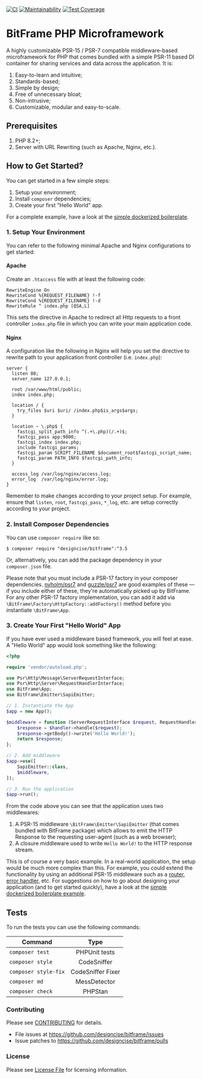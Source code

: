[![CI](https://github.com/designcise/bitframe/actions/workflows/ci.yml/badge.svg)](https://github.com/designcise/bitframe/actions/workflows/ci.yml)
[![Maintainability](https://api.codeclimate.com/v1/badges/b326e89aefecd26e60b8/maintainability)](https://codeclimate.com/github/designcise/bitframe/maintainability)
[![Test Coverage](https://api.codeclimate.com/v1/badges/b326e89aefecd26e60b8/test_coverage)](https://codeclimate.com/github/designcise/bitframe/test_coverage)

# BitFrame PHP Microframework

A highly customizable PSR-15 / PSR-7 compatible middleware-based microframework for PHP that comes bundled with a simple PSR-11 based DI container for sharing services and data across the application. It is:

1. Easy-to-learn and intuitive;
2. Standards-based;
4. Simple by design;
5. Free of unnecessary bloat;
6. Non-intrusive;
7. Customizable, modular and easy-to-scale.

## Prerequisites

1. PHP 8.2+;
2. Server with URL Rewriting (such as Apache, Nginx, etc.).

## How to Get Started?

You can get started in a few simple steps:

1. Setup your environment;
2. Install `composer` dependencies;
3. Create your first "Hello World" app.

For a complete example, have a look at the [simple dockerized boilerplate](https://github.com/designcise/bitframe-boilerplate).

### 1. Setup Your Environment

You can refer to the following minimal Apache and Nginx configurations to get started:

#### Apache

Create an `.htaccess` file with at least the following code:

```apacheconfig
RewriteEngine On
RewriteCond %{REQUEST_FILENAME} !-f
RewriteCond %{REQUEST_FILENAME} !-d
RewriteRule ^ index.php [QSA,L]
```

This sets the directive in Apache to redirect all Http requests to a front controller `index.php` file in which you can write your main application code.

#### Nginx

A configuration like the following in Nginx will help you set the directive to rewrite path to your application front controller (i.e. `index.php`):

```
server {
  listen 80;
  server_name 127.0.0.1;

  root /var/www/html/public;
  index index.php;

  location / {
    try_files $uri $uri/ /index.php$is_args$args;
  }

  location ~ \.php$ {
    fastcgi_split_path_info ^(.+\.php)(/.+)$;
    fastcgi_pass app:9000;
    fastcgi_index index.php;
    include fastcgi_params;
    fastcgi_param SCRIPT_FILENAME $document_root$fastcgi_script_name;
    fastcgi_param PATH_INFO $fastcgi_path_info;
  }

  access_log /var/log/nginx/access.log;
  error_log  /var/log/nginx/error.log;
}
```

Remember to make changes according to your project setup. For example, ensure that `listen`, `root`, `fastcgi_pass`, `*_log`, etc. are setup correctly according to your project.

### 2. Install Composer Dependencies

You can use `composer require` like so:

```
$ composer require "designcise/bitframe":^3.5
```

Or, alternatively, you can add the package dependency in your `composer.json` file.

Please note that you must include a PSR-17 factory in your composer dependencies. [nyholm/psr7](https://github.com/Nyholm/psr7/blob/master/src/Factory/Psr17Factory.php) and [guzzle/psr7](https://github.com/guzzle/psr7/blob/master/src/HttpFactory.php) are good examples of these &mdash; if you include either of these, they're automatically picked up by BitFrame. For any other PSR-17 factory implementation, you can add it add via `\BitFrame\Factory\HttpFactory::addFactory()` method before you instantiate `\BitFrame\App`.

### 3. Create Your First "Hello World" App

If you have ever used a middleware based framework, you will feel at ease. A "Hello World" app would look something like the following:

```php
<?php

require 'vendor/autoload.php';

use Psr\Http\Message\ServerRequestInterface;
use Psr\Http\Server\RequestHandlerInterface;
use BitFrame\App;
use BitFrame\Emitter\SapiEmitter;

// 1. Instantiate the App
$app = new App();

$middleware = function (ServerRequestInterface $request, RequestHandlerInterface $handler) {
    $response = $handler->handle($request);
    $response->getBody()->write('Hello World!');
    return $response;
};

// 2. Add middleware
$app->use([
    SapiEmitter::class,
    $middleware,
]);

// 3. Run the application
$app->run();
```

From the code above you can see that the application uses two middlewares: 

1. A PSR-15 middleware `\BitFrame\Emitter\SapiEmitter` (that comes bundled with BitFrame package) which allows to emit the HTTP Response to the requesting user-agent (such as a web browser);
2. A closure middleware used to write `Hello World!` to the HTTP response stream.

This is of course a very basic example. In a real-world application, the setup would be much more complex than this. For example, you could extend the functionality by using an additional PSR-15 middleware such as a [router](https://github.com/designcise/bitframe-fastroute), [error handler](https://github.com/designcise/bitframe-whoops), etc. For suggestions on how to go about designing your application (and to get started quickly), have a look at the [simple dockerized boilerplate example](https://github.com/designcise/bitframe-boilerplate).

## Tests

To run the tests you can use the following commands:

| Command             | Type             |
| ------------------- |:----------------:|
| `composer test`     | PHPUnit tests    |
| `composer style`    | CodeSniffer      |
| `composer style-fix`| CodeSniffer Fixer|
| `composer md`       | MessDetector     |
| `composer check`    | PHPStan          |

### Contributing

Please see [CONTRIBUTING](CONTRIBUTING.md) for details.

* File issues at https://github.com/designcise/bitframe/issues
* Issue patches to https://github.com/designcise/bitframe/pulls

### License

Please see [License File](LICENSE.md) for licensing information.
